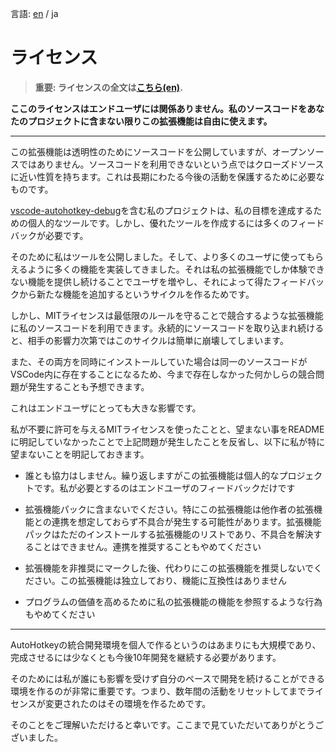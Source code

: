 言語: [en](https://github.com/zero-plusplus/autohotkey-devtools/blob/main/editors/vscode/vscode-autohotkey-devtools/README.md) / ja

# ライセンス
> **重要: ライセンスの全文は[こちら(en)](https://github.com/zero-plusplus/autohotkey-devtools?tab=readme-ov-file#about-license).**

**ここのライセンスはエンドユーザには関係ありません。私のソースコードをあなたのプロジェクトに含まない限りこの拡張機能は自由に使えます。**

---

この拡張機能は透明性のためにソースコードを公開していますが、オープンソースではありません。ソースコードを利用できないという点ではクローズドソースに近い性質を持ちます。これは長期にわたる今後の活動を保護するために必要なものです。

[vscode-autohotkey-debug](https://github.com/zero-plusplus/vscode-autohotkey-debug)を含む私のプロジェクトは、私の目標を達成するための個人的なツールです。しかし、優れたツールを作成するには多くのフィードバックが必要です。

そのために私はツールを公開しました。そして、より多くのユーザに使ってもらえるように多くの機能を実装してきました。それは私の拡張機能でしか体験できない機能を提供し続けることでユーザを増やし、それによって得たフィードバックから新たな機能を追加するというサイクルを作るためです。

しかし、MITライセンスは最低限のルールを守ることで競合するような拡張機能に私のソースコードを利用できます。永続的にソースコードを取り込まれ続けると、相手の影響力次第ではこのサイクルは簡単に崩壊してしまいます。

また、その両方を同時にインストールしていた場合は同一のソースコードがVSCode内に存在することになるため、今まで存在しなかった何かしらの競合問題が発生することも予想できます。

これはエンドユーザにとっても大きな影響です。

私が不要に許可を与えるMITライセンスを使ったことと、望まない事をREADMEに明記していなかったことで上記問題が発生したことを反省し、以下に私が特に望まないことを明記しておきます。

* 誰とも協力はしません。繰り返しますがこの拡張機能は個人的なプロジェクトです。私が必要とするのはエンドユーザのフィードバックだけです

* 拡張機能パックに含まないでください。特にこの拡張機能は他作者の拡張機能との連携を想定しておらず不具合が発生する可能性があります。拡張機能パックはただのインストールする拡張機能のリストであり、不具合を解決することはできません。連携を推奨することもやめてください

* 拡張機能を非推奨にマークした後、代わりにこの拡張機能を推奨しないでください。この拡張機能は独立しており、機能に互換性はありません

* プログラムの価値を高めるために私の拡張機能の機能を参照するような行為もやめてください

---

AutoHotkeyの統合開発環境を個人で作るというのはあまりにも大規模であり、完成させるには少なくとも今後10年開発を継続する必要があります。

そのためには私が誰にも影響を受けず自分のペースで開発を続けることができる環境を作るのが非常に重要です。つまり、数年間の活動をリセットしてまでライセンスが変更されたのはその環境を作るためです。

そのことをご理解いただけると幸いです。ここまで見ていただいてありがとうございました。